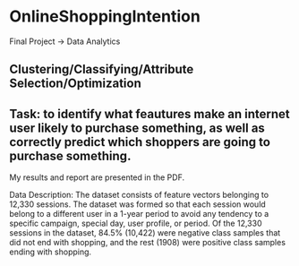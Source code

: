 # OnlineShoppingIntention
Final Project -> Data Analytics 
## Clustering/Classifying/Attribute Selection/Optimization
## Task: to identify what feautures make an internet user likely to purchase something, as well as correctly predict which shoppers are going to purchase something.
My results and report are presented in the PDF.

Data Description:
The dataset consists of feature vectors belonging to 12,330 sessions. The dataset was formed so that each session would belong to a different user in a 1-year period to avoid any tendency to a specific campaign, special day, user profile, or period. Of the 12,330 sessions in the dataset, 84.5% (10,422) were negative class samples that did not end with shopping, and the rest (1908) were positive class samples ending with shopping.
